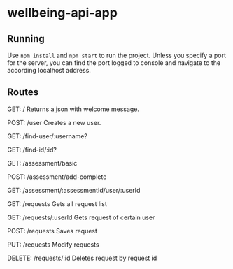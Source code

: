 # wellbeing-api-app

## Running

Use 
`npm install`
and
`npm start`
to run the project. Unless you specify a port for the server, you can find the port logged to console and navigate to the according localhost address.


## Routes

GET:  / 
Returns a json with welcome message. 

POST:  /user
Creates a new user.

GET:  /find-user/:username?

GET: /find-id/:id?

GET: /assessment/basic

POST: /assessment/add-complete

GET: /assessment/:assessmentId/user/:userId

GET: /requests    Gets all request list

GET: /requests/:userId    Gets request of certain user

POST: /requests   Saves request

PUT: /requests    Modify requests

DELETE: /requests/:id    Deletes request by request id
